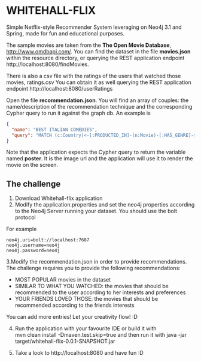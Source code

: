 # WHITEHALL-FLIX
Simple Netflix-style Recommender System leveraging on Neo4j 3.1 
and Spring, made for fun and educational purposes.  

The sample movies are taken from the **The Open Movie Database**,  http://www.omdbapi.com/.
You can find the dataset in the file **movies.json** within the
resource directory, or querying the REST application endpoint http://localhost:8080/findMovies.

There is also a csv file with the ratings of the users that watched those movies, ratings.csv
 You can obtain it as well querying the REST application endpoint http://localhost:8080/userRatings

 
Open the file <b>recommendation.json</b>. You will find an 
array of couples: the name/description of the recommendation technique and the corresponding Cypher 
query to run it against the graph db.
An example is 
```json
{
  "name": "BEST ITALIAN COMEDIES",
  "query": "MATCH (c:Country)<-[:PRODUCTED_IN]-(n:Movie)-[:HAS_GENRE]->(g:Genre) where g.name = 'Comedy' and c.name = 'Italy' RETURN n.poster as poster LIMIT 25"
}
```

Note that the application expects the Cypher query to return the variable named **poster**.
It is the image url and the application will use it to render the movie on the screen.

## The challenge ##
1. Download Whitehall-flix application
2. Modify the application.properties and set the neo4j properties according
to the Neo4j Server running your dataset. You should use the bolt protocol

For example  
```
neo4j.uri=bolt://localhost:7687  
neo4j.username=neo4j  
neo4j.password=neo4j  
```
3.Modify the recommendation.json in order to provide recommendations.
The challenge requires you to provide the following recommendations:  
* MOST POPULAR movies in the dataset  
*  SIMILAR TO WHAT YOU WATCHED: the movies that should be recommended to the user
according to her interests and preferences   
* YOUR FRIENDS LOVED THOSE: the movies that should be recommended according to the
 friends interests  
 
 You can add more entries! Let your creativity flow! :D

4. Run the application with your favourite IDE or build it with   
mvn clean install -Dmaven.test.skip=true and then run it with
java -jar target/whitehall-flix-0.0.1-SNAPSHOT.jar

5. Take a look to http://localhost:8080 and have fun :D